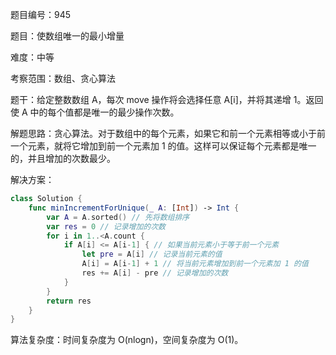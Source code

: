 题目编号：945

题目：使数组唯一的最小增量

难度：中等

考察范围：数组、贪心算法

题干：给定整数数组 A，每次 move 操作将会选择任意 A[i]，并将其递增 1。返回使 A 中的每个值都是唯一的最少操作次数。

解题思路：贪心算法。对于数组中的每个元素，如果它和前一个元素相等或小于前一个元素，就将它增加到前一个元素加 1 的值。这样可以保证每个元素都是唯一的，并且增加的次数最少。

解决方案：

```swift
class Solution {
    func minIncrementForUnique(_ A: [Int]) -> Int {
        var A = A.sorted() // 先将数组排序
        var res = 0 // 记录增加的次数
        for i in 1..<A.count {
            if A[i] <= A[i-1] { // 如果当前元素小于等于前一个元素
                let pre = A[i] // 记录当前元素的值
                A[i] = A[i-1] + 1 // 将当前元素增加到前一个元素加 1 的值
                res += A[i] - pre // 记录增加的次数
            }
        }
        return res
    }
}
```

算法复杂度：时间复杂度为 O(nlogn)，空间复杂度为 O(1)。